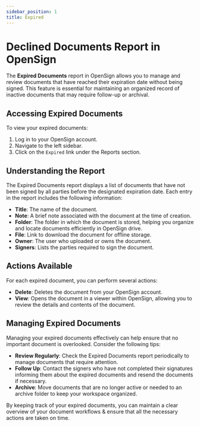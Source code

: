 ```yaml
---
sidebar_position: 1
title: Expired
---
```


# Declined Documents Report in OpenSign

The **Expired Documents** report in OpenSign allows you to manage and review documents that have reached their expiration date without being signed. This feature is essential for maintaining an organized record of inactive documents that may require follow-up or archival.

## Accessing Expired Documents

To view your expired documents:

1. Log in to your OpenSign account.
2. Navigate to the left sidebar.
3. Click on the `Expired` link under the Reports section.

## Understanding the Report

The Expired Documents report displays a list of documents that have not been signed by all parties before the designated expiration date. Each entry in the report includes the following information:

- **Title**: The name of the document.
- **Note**: A brief note associated with the document at the time of creation.
- **Folder**: The folder in which the document is stored, helping you organize and locate documents efficiently in OpenSign drive.
- **File**: Link to download the document for offline storage.
- **Owner**: The user who uploaded or owns the document.
- **Signers**: Lists the parties required to sign the document.

## Actions Available

For each expired document, you can perform several actions:

- **Delete**: Deletes the document from your OpenSign account.
- **View**: Opens the document in a viewer within OpenSign, allowing you to review the details and contents of the document.

## Managing Expired Documents

Managing your expired documents effectively can help ensure that no important document is overlooked. Consider the following tips:

- **Review Regularly**: Check the Expired Documents report periodically to manage documents that require attention.
- **Follow Up**: Contact the signers who have not completed their signatures informing them about the expired documents and resend the documents if necessary.
- **Archive**: Move documents that are no longer active or needed to an archive folder to keep your workspace organized.

By keeping track of your expired documents, you can maintain a clear overview of your document workflows & ensure that all the necessary actions are taken on time.
